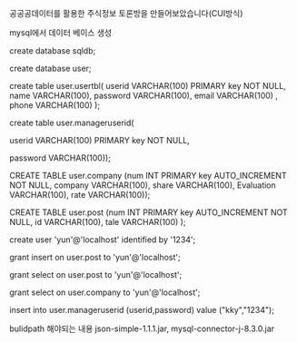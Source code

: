 공공공데이터를 활용한 주식정보 토론방을 만들어보았습니다(CUI방식)




mysql에서 데이터 베이스 생성

create database sqldb;

create database user;

create table user.usertbl(
			userid VARCHAR(100) PRIMARY key NOT NULL,
			name VARCHAR(100),
			password VARCHAR(100),
			email VARCHAR(100) ,
			phone VARCHAR(100) );
            
create table user.manageruserid(

userid VARCHAR(100) PRIMARY key NOT NULL,

password VARCHAR(100));


CREATE TABLE user.company (num INT PRIMARY key AUTO_INCREMENT NOT NULL,
				company VARCHAR(100),
				share VARCHAR(100),
				Evaluation VARCHAR(100), 
				rate VARCHAR(100));
                
                
CREATE TABLE user.post (num INT PRIMARY key AUTO_INCREMENT NOT NULL,
				id VARCHAR(100),
				tale VARCHAR(100)
				);
                
                
create user 'yun'@'localhost' identified by '1234';

grant insert on user.post to 'yun'@'localhost';

grant select on user.post to 'yun'@'localhost';

grant select on user.company to 'yun'@'localhost';


insert into user.manageruserid (userid,password) value ("kky","1234");

bulidpath 해야되는 내용
json-simple-1.1.1.jar, mysql-connector-j-8.3.0.jar
